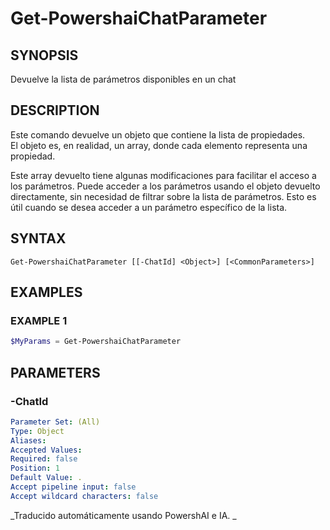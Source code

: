 ﻿---
external help file: powershai-help.xml
schema: 2.0.0
powershai: true
---

# Get-PowershaiChatParameter

## SYNOPSIS <!--!= @#Synop !-->
Devuelve la lista de parámetros disponibles en un chat

## DESCRIPTION <!--!= @#Desc !-->
Este comando devuelve un objeto que contiene la lista de propiedades.  
El objeto es, en realidad, un array, donde cada elemento representa una propiedad.  

Este array devuelto tiene algunas modificaciones para facilitar el acceso a los parámetros. 
Puede acceder a los parámetros usando el objeto devuelto directamente, sin necesidad de filtrar sobre la lista de parámetros.
Esto es útil cuando se desea acceder a un parámetro específico de la lista.

## SYNTAX <!--!= @#Syntax !-->

```
Get-PowershaiChatParameter [[-ChatId] <Object>] [<CommonParameters>]
```

## EXAMPLES <!--!= @#Ex !-->

### EXAMPLE 1
```powershell
$MyParams = Get-PowershaiChatParameter
```


## PARAMETERS <!--!= @#Params !-->

### -ChatId

```yml
Parameter Set: (All)
Type: Object
Aliases: 
Accepted Values: 
Required: false
Position: 1
Default Value: .
Accept pipeline input: false
Accept wildcard characters: false
```


<!--PowershaiAiDocBlockStart-->
_Traducido automáticamente usando PowershAI e IA. 
_
<!--PowershaiAiDocBlockEnd-->
